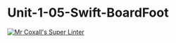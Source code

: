 # Unit-1-05-Swift-BoardFoot
[![Mr Coxall's Super Linter](https://github.com/ICS4U-Programming-AdrijanV/Unit-1-05-Swift-BoardFoot/workflows/Mr%20Coxall's%20Super%20Linter/badge.svg)](https://github.com/ICS4U-Programming-AdrijanV/Unit-1-05-Swift-BoardFoot/actions/)
